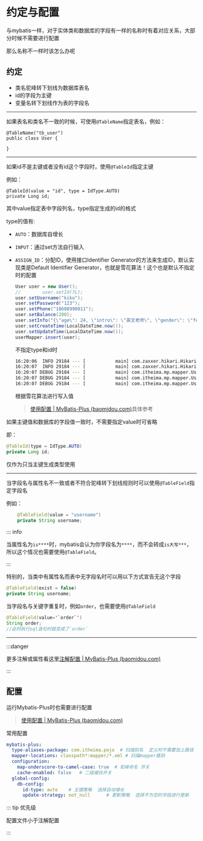 # 约定与配置

与mybatis一样，对于实体类和数据库的字段有一样的名称时有着对应关系，大部分时候不需要进行配置

那么名称不一样时该怎么办呢

## 约定

- 类名驼峰转下划线为数据库表名
- id的字段为主键
- 变量名转下划线作为表的字段名

---

如果表名和类名不一致的时候，可使用`@TableName`指定表名，例如：

```java{1}
@TableName("tb_user")
public class User {
    
}
```

---

如果id不是主键或者没有id这个字段时，使用`@TableId`指定主键

例如：

```java{1}
@TableId(value = "id", type = IdType.AUTO)
private Long id;
```

其中value指定表中字段列名，type指定生成的id的格式

type的值有:

- `AUTO`：数据库自增长

- `INPUT`：通过set方法自行输入

- `ASSIGN_ID`：分配ID，使用接口Identifier Generator的方法来生成ID，默认实现类是Default Identifier Generator，也就是雪花算法！这个也是默认不指定时的配置

  ```java
  User user = new User();
  //        user.setId(7L);
  user.setUsername("kiko");
  user.setPassword("123");
  user.setPhone("18688990011");
  user.setBalance(200);
  user.setInfo("{\"age\": 24, \"intro\": \"英文老师\", \"gender\": \"female\"}");
  user.setCreateTime(LocalDateTime.now());
  user.setUpdateTime(LocalDateTime.now());
  userMapper.insert(user);
  ```

  不指定type和id时

  ```bash
  16:20:06  INFO 29184 --- [           main] com.zaxxer.hikari.HikariDataSource       : HikariPool-1 - Starting...
  16:20:07  INFO 29184 --- [           main] com.zaxxer.hikari.HikariDataSource       : HikariPool-1 - Start completed.
  16:20:07 DEBUG 29184 --- [           main] com.itheima.mp.mapper.UserMapper.insert  : ==>  Preparing: INSERT INTO user ( id, username, password, phone, info, balance, create_time, update_time ) VALUES ( ?, ?, ?, ?, ?, ?, ?, ? )
  16:20:07 DEBUG 29184 --- [           main] com.itheima.mp.mapper.UserMapper.insert  : ==> Parameters: 1812039286986891266(Long), kiko(String), 123(String), 18688990011(String), {"age": 24, "intro": "英文老师", "gender": "female"}(String), 200(Integer), 2024-07-13T16:20:06.706039800(LocalDateTime), 2024-07-13T16:20:06.706039800(LocalDateTime)
  16:20:07 DEBUG 29184 --- [           main] com.itheima.mp.mapper.UserMapper.insert  : <==    Updates: 1
  ```

  根据雪花算法进行写入值

  > [使用配置 | MyBatis-Plus (baomidou.com)](https://baomidou.com/reference/#idtype)具体参考

如果主键值和数据库的字段值一致时，不需要指定value时可省略

即：

```java
@TableId(type = IdType.AUTO)
private Long id;
```

仅作为只当主键生成类型使用

---

当字段名与属性名不一致或者不符合驼峰转下划线规则时可以使用`@TableField`指定字段名

例如：

```java
    @TableField(value = "username")
    private String username;
```

::: info

当属性名为`is****`时，mybatis会认为你字段名为`****`，而不会转成`is大写***`，所以这个情况也需要使用`@TableField`。

:::

特别的，当类中有属性名而表中无字段名时可以用以下方式宣告无这个字段

```java
@TableField(exist = false)
private String username;
```

当字段名与关键字重复时，例如`order`，也需要使用`@TableField`

```java
@TableField(value='`order`')
String order;
//此时执行sql语句时就变成了`order`
```

---

:::danger 

更多注解或属性看这里[注解配置 | MyBatis-Plus (baomidou.com)](https://baomidou.com/reference/annotation/)

:::

## 配置

运行Mybatis-Plus时也需要进行配置

> [使用配置 | MyBatis-Plus (baomidou.com)](https://baomidou.com/reference/)

常用配置

```yml
mybatis-plus:
  type-aliases-package: com.itheima.pojo  # 扫描别名  定义时不需要加上路径
  mapper-locations: classpath*:mapper/*.xml # 扫描mapper路劲
  configuration:
    map-underscore-to-camel-case: true  # 驼峰命名 开关
    cache-enabled: false   # 二级缓存开关
  global-config:
    db-config:
      id-type: auto    # 主键策略  选择自动增长
      update-strategy: not_null      # 更新策略  选择不为空的字段进行更新   TableFieldy
```



::: tip 优先级

配置文件小于注解配置

:::